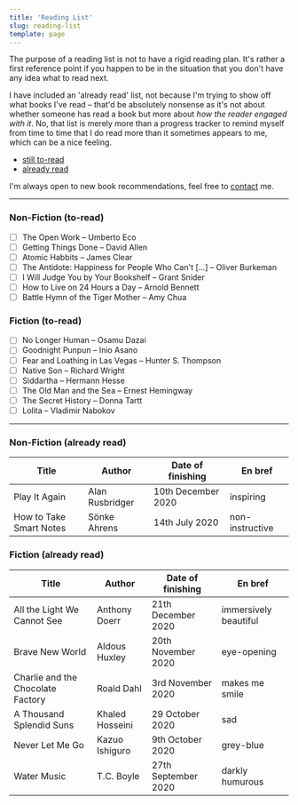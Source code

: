 ```yaml
---
title: 'Reading List'
slug: reading-list
template: page
---
```


The purpose of a reading list is not to have a rigid reading plan.
It's rather a first reference point if you happen to be in the situation that you don't have any idea what to read
next.

I have included an 'already read' list, not because I'm trying to show off what books I've read – that'd be absolutely nonsense as
it's not about whether someone has read a book but more about _how the reader engaged with it_. No, that list is merely more than
a progress tracker to remind myself from time to time that I do read more than it sometimes appears to me, which can be a nice feeling.

- [still to-read](/reading-list/#non-fiction)
- [already read](/reading-list/#non-fiction-1)

I'm always open to new book recommendations, feel free to [contact](/contact/) me.

---

### Non-Fiction (to-read)

- [ ] The Open Work – Umberto Eco
- [ ] Getting Things Done – David Allen
- [ ] Atomic Habbits – James Clear
- [ ] The Antidote: Happiness for People Who Can't [...] – Oliver Burkeman
- [ ] I Will Judge You by Your Bookshelf – Grant Snider
- [ ] How to Live on 24 Hours a Day – Arnold Bennett
- [ ] Battle Hymn of the Tiger Mother – Amy Chua

### Fiction (to-read)

- [ ] No Longer Human – Osamu Dazai
- [ ] Goodnight Punpun – Inio Asano
- [ ] Fear and Loathing in Las Vegas – Hunter S. Thompson
- [ ] Native Son – Richard Wright
- [ ] Siddartha – Hermann Hesse
- [ ] The Old Man and the Sea – Ernest Hemingway
- [ ] The Secret History – Donna Tartt
- [ ] Lolita – Vladimir Nabokov

---

### Non-Fiction (already read)

| Title                   | Author          | Date of finishing  | En bref         |
| ----------------------- | --------------- | ------------------ | --------------- |
| Play It Again           | Alan Rusbridger | 10th December 2020 | inspiring       |
| How to Take Smart Notes | Sönke Ahrens    | 14th July 2020     | non-instructive |

### Fiction (already read)

| Title                             | Author          | Date of finishing   | En bref               |
| --------------------------------- | --------------- | ------------------- | --------------------- |
| All the Light We Cannot See       | Anthony Doerr   | 21th December 2020  | immersively beautiful |
| Brave New World                   | Aldous Huxley   | 20th November 2020  | eye-opening           |
| Charlie and the Chocolate Factory | Roald Dahl      | 3rd November 2020   | makes me smile        |
| A Thousand Splendid Suns          | Khaled Hosseini | 29 October 2020     | sad                   |
| Never Let Me Go                   | Kazuo Ishiguro  | 9th October 2020    | grey-blue             |
| Water Music                       | T.C. Boyle      | 27th September 2020 | darkly humurous       |
